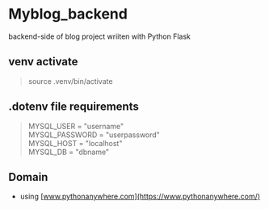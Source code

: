 # Myblog_backend
backend-side of blog project wriiten with Python Flask

## venv activate
 > source .venv/bin/activate

## .dotenv file requirements
 > MYSQL_USER = "username"      
 > MYSQL_PASSWORD = "userpassword"      
 > MYSQL_HOST = "localhost"         
 > MYSQL_DB = "dbname"     

## Domain
 - using [www.pythonanywhere.com](https://www.pythonanywhere.com/)